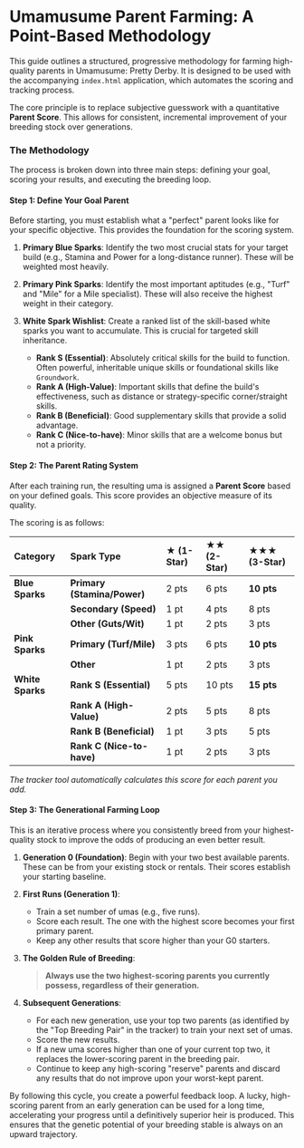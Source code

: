 # Umamusume Parent Farming: A Point-Based Methodology

This guide outlines a structured, progressive methodology for farming high-quality parents in Umamusume: Pretty Derby. It is designed to be used with the accompanying `index.html` application, which automates the scoring and tracking process.

The core principle is to replace subjective guesswork with a quantitative **Parent Score**. This allows for consistent, incremental improvement of your breeding stock over generations.

### The Methodology

The process is broken down into three main steps: defining your goal, scoring your results, and executing the breeding loop.

#### **Step 1: Define Your Goal Parent**

Before starting, you must establish what a "perfect" parent looks like for your specific objective. This provides the foundation for the scoring system.

1.  **Primary Blue Sparks**: Identify the two most crucial stats for your target build (e.g., Stamina and Power for a long-distance runner). These will be weighted most heavily.

2.  **Primary Pink Sparks**: Identify the most important aptitudes (e.g., "Turf" and "Mile" for a Mile specialist). These will also receive the highest weight in their category.

3.  **White Spark Wishlist**: Create a ranked list of the skill-based white sparks you want to accumulate. This is crucial for targeted skill inheritance.

    * **Rank S (Essential)**: Absolutely critical skills for the build to function. Often powerful, inheritable unique skills or foundational skills like `Groundwork`.
    * **Rank A (High-Value)**: Important skills that define the build's effectiveness, such as distance or strategy-specific corner/straight skills.
    * **Rank B (Beneficial)**: Good supplementary skills that provide a solid advantage.
    * **Rank C (Nice-to-have)**: Minor skills that are a welcome bonus but not a priority.

#### **Step 2: The Parent Rating System**

After each training run, the resulting uma is assigned a **Parent Score** based on your defined goals. This score provides an objective measure of its quality.

The scoring is as follows:

| Category | Spark Type | ★ (1-Star) | ★★ (2-Star) | ★★★ (3-Star) |
| :--- | :--- | :--- | :--- | :--- |
| **Blue Sparks** | **Primary (Stamina/Power)** | 2 pts | 6 pts | **10 pts** |
| | **Secondary (Speed)** | 1 pt | 4 pts | 8 pts |
| | **Other (Guts/Wit)** | 1 pt | 2 pts | 3 pts |
| **Pink Sparks** | **Primary (Turf/Mile)** | 3 pts | 6 pts | **10 pts** |
| | **Other** | 1 pt | 2 pts | 3 pts |
| **White Sparks** | **Rank S (Essential)** | 5 pts | 10 pts | **15 pts** |
| | **Rank A (High-Value)**| 2 pts | 5 pts | 8 pts |
| | **Rank B (Beneficial)** | 1 pt | 3 pts | 5 pts |
| | **Rank C (Nice-to-have)**| 1 pt | 2 pts | 3 pts |

*The tracker tool automatically calculates this score for each parent you add.*

#### **Step 3: The Generational Farming Loop**

This is an iterative process where you consistently breed from your highest-quality stock to improve the odds of producing an even better result.

1.  **Generation 0 (Foundation)**: Begin with your two best available parents. These can be from your existing stock or rentals. Their scores establish your starting baseline.

2.  **First Runs (Generation 1)**:

    * Train a set number of umas (e.g., five runs).
    * Score each result. The one with the highest score becomes your first primary parent.
    * Keep any other results that score higher than your G0 starters.

3.  **The Golden Rule of Breeding**:

    > **Always use the two highest-scoring parents you currently possess, regardless of their generation.**

4.  **Subsequent Generations**:

    * For each new generation, use your top two parents (as identified by the "Top Breeding Pair" in the tracker) to train your next set of umas.
    * Score the new results.
    * If a new uma scores higher than one of your current top two, it replaces the lower-scoring parent in the breeding pair.
    * Continue to keep any high-scoring "reserve" parents and discard any results that do not improve upon your worst-kept parent.

By following this cycle, you create a powerful feedback loop. A lucky, high-scoring parent from an early generation can be used for a long time, accelerating your progress until a definitively superior heir is produced. This ensures that the genetic potential of your breeding stable is always on an upward trajectory.
